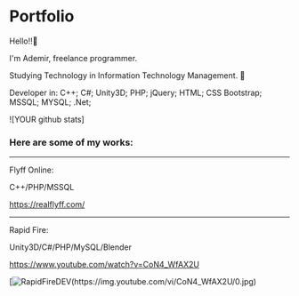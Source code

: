 # Portfolio

Hello!!👋

I'm Ademir, freelance programmer.

Studying Technology in Information Technology Management. 🤝

Developer in:
  C++;
  C#;
  Unity3D;
  PHP;
  jQuery;
  HTML;
  CSS Bootstrap;
  MSSQL;
  MYSQL;
  .Net;
  
  ![YOUR github stats]
  
### Here are some of my works:

-------------------------------------------------------
Flyff Online:

C++/PHP/MSSQL

https://realflyff.com/

---------------------------------------------------------
Rapid Fire:

Unity3D/C#/PHP/MySQL/Blender

https://www.youtube.com/watch?v=CoN4_WfAX2U

[![RapidFireDEV(https://img.youtube.com/vi/CoN4_WfAX2U/0.jpg)](https://www.youtube.com/watch?v=CoN4_WfAX2U)
